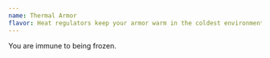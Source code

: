 ```yaml
---
name: Thermal Armor
flavor: Heat regulators keep your armor warm in the coldest environments.
---
```

You are immune to being frozen.
